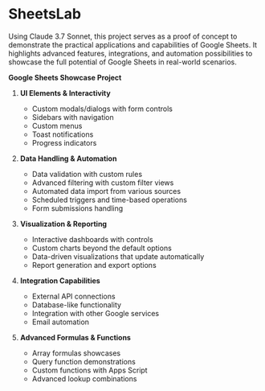 # SheetsLab
Using Claude 3.7 Sonnet, this project serves as a proof of concept to demonstrate the practical applications and capabilities of Google Sheets. It highlights advanced features, integrations, and automation possibilities to showcase the full potential of Google Sheets in real-world scenarios.

**Google Sheets Showcase Project**

1. **UI Elements & Interactivity**
   - Custom modals/dialogs with form controls
   - Sidebars with navigation
   - Custom menus
   - Toast notifications
   - Progress indicators

2. **Data Handling & Automation**
   - Data validation with custom rules
   - Advanced filtering with custom filter views
   - Automated data import from various sources
   - Scheduled triggers and time-based operations
   - Form submissions handling

3. **Visualization & Reporting**
   - Interactive dashboards with controls
   - Custom charts beyond the default options
   - Data-driven visualizations that update automatically
   - Report generation and export options

4. **Integration Capabilities**
   - External API connections
   - Database-like functionality
   - Integration with other Google services
   - Email automation

5. **Advanced Formulas & Functions**
   - Array formulas showcases
   - Query function demonstrations
   - Custom functions with Apps Script
   - Advanced lookup combinations
